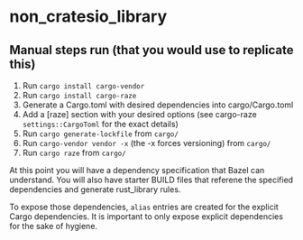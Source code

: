 # non_cratesio_library


## Manual steps run (that you would use to replicate this)

1. Run `cargo install cargo-vendor`
2. Run `cargo install cargo-raze`
3. Generate a Cargo.toml with desired dependencies into cargo/Cargo.toml
4. Add a [raze] section with your desired options (see cargo-raze `settings::CargoToml` for
   the exact details)
4. Run `cargo generate-lockfile` from `cargo/`
5. Run `cargo-vendor vendor -x` (the -x forces versioning) from `cargo/`
6. Run `cargo raze` from `cargo/`

At this point you will have a dependency specification that Bazel can understand. You will also have starter BUILD files that referene the specified dependencies and generate rust_library rules.

To expose those dependencies, `alias` entries are created for the explicit Cargo dependencies. It is important to only expose explicit dependencies for the sake of hygiene.
